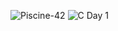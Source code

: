 ![Piscine-42](https://img.shields.io/badge/Piscine--42-blueviolet?style=for-the-badge&logo=42&logoColor=white)
![C](https://img.shields.io/badge/C-language-blue)
Day 1
